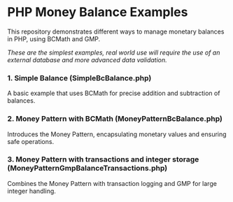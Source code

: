 # PHP Money Balance Examples

This repository demonstrates different ways to manage monetary balances in PHP, using BCMath and GMP.

_These are the simplest examples, real world use will require the use of an external database and more advanced data validation._

### 1. Simple Balance (SimpleBcBalance.php)
A basic example that uses BCMath for precise addition and subtraction of balances.

### 2. Money Pattern with BCMath (MoneyPatternBcBalance.php)
Introduces the Money Pattern, encapsulating monetary values and ensuring safe operations.

### 3. Money Pattern with transactions and integer storage (MoneyPatternGmpBalanceTransactions.php)
Combines the Money Pattern with transaction logging and GMP for large integer handling.
